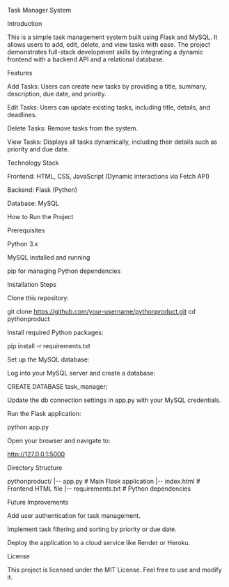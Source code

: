 Task Manager System

Introduction

This is a simple task management system built using Flask and MySQL. It allows users to add, edit, delete, and view tasks with ease. The project demonstrates full-stack development skills by integrating a dynamic frontend with a backend API and a relational database.

Features

Add Tasks: Users can create new tasks by providing a title, summary, description, due date, and priority.

Edit Tasks: Users can update existing tasks, including title, details, and deadlines.

Delete Tasks: Remove tasks from the system.

View Tasks: Displays all tasks dynamically, including their details such as priority and due date.

Technology Stack

Frontend: HTML, CSS, JavaScript (Dynamic interactions via Fetch API)

Backend: Flask (Python)

Database: MySQL

How to Run the Project

Prerequisites

Python 3.x

MySQL installed and running

pip for managing Python dependencies

Installation Steps

Clone this repository:

git clone https://github.com/your-username/pythonproduct.git
cd pythonproduct

Install required Python packages:

pip install -r requirements.txt

Set up the MySQL database:

Log into your MySQL server and create a database:

CREATE DATABASE task_manager;

Update the db connection settings in app.py with your MySQL credentials.

Run the Flask application:

python app.py

Open your browser and navigate to:

http://127.0.0.1:5000

Directory Structure

pythonproduct/
|-- app.py              # Main Flask application
|-- index.html          # Frontend HTML file
|-- requirements.txt    # Python dependencies

Future Improvements

Add user authentication for task management.

Implement task filtering and sorting by priority or due date.

Deploy the application to a cloud service like Render or Heroku.

License

This project is licensed under the MIT License. Feel free to use and modify it.